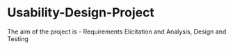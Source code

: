 # Usability-Design-Project

The aim of the project is - Requirements Elicitation and Analysis, Design and Testing
